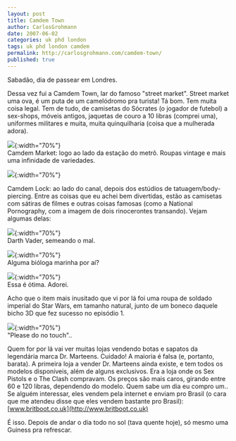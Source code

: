 ```yaml
---
layout: post
title: Camdem Town
author: CarlosGrohmann
date: 2007-06-02
categories: uk phd london
tags: uk phd london camdem
permalink: http://carlosgrohmann.com/camdem-town/
published: true
---
```


Sabadão, dia de passear em Londres.  

Dessa vez fui a Camdem Town, lar do famoso "street market". Street market uma ova, é um puta de um camelódromo pra turista! Tá bom. Tem muita coisa legal. Tem de tudo, de camisetas do Sócrates (o jogador de futebol) a sex-shops, móveis antigos, jaquetas de couro a 10 libras (comprei uma), uniformes militares e muita, muita quinquilharia (coisa que a mulherada adora).  

![](/img/camdem1.jpg){:width="70%"}   
Camdem Market: logo ao lado da estação do metrô. Roupas vintage e mais uma infinidade de variedades.  

![](/img/camdem2.jpg){:width="70%"}   

Camdem Lock: ao lado do canal, depois dos estúdios de tatuagem/body-piercing. Entre as coisas que eu achei bem divertidas, estão as camisetas com sátiras de filmes e outras coisas famosas (como a National Pornography, com a imagem de dois rinocerontes transando). Vejam algumas delas:  

![](/img/darth.jpg){:width="70%"}   
Darth Vader, semeando o mal.  

![](/img/dolphins.jpg){:width="70%"}   
Alguma bióloga marinha por aí?  

![](/img/jesus.jpg){:width="70%"}   
Essa é ótima. Adorei.  

Acho que o item mais inusitado que vi por lá foi uma roupa de soldado imperial do Star Wars, em tamanho natural, junto de um boneco daquele bicho 3D que fez sucesso no episódio 1.  

![](/img/soldier.jpg){:width="70%"}   
"Please do no touch"..  

Quem for por lá vai ver muitas lojas vendendo botas e sapatos da legendária marca Dr. Marteens. Cuidado! A maioria é falsa (e, portanto, barata). A primeira loja a vender Dr. Marteens ainda existe, e tem todos os modelos disponíveis, além de alguns exclusivos. Era a loja onde os Sex Pistols e o The Clash compravam. Os preços são mais caros, girando entre 60 e 120 libras, dependendo do modelo. Quem sabe um dia eu compro um.. Se alguém interessar, eles vendem pela internet e enviam pro Brasil (o cara que me atendeu disse que eles vendem bastante pro Brasil): [www.britboot.co.uk](http://www.britboot.co.uk)  

É isso. Depois de andar o dia todo no sol (tava quente hoje), só mesmo uma Guiness pra refrescar.
